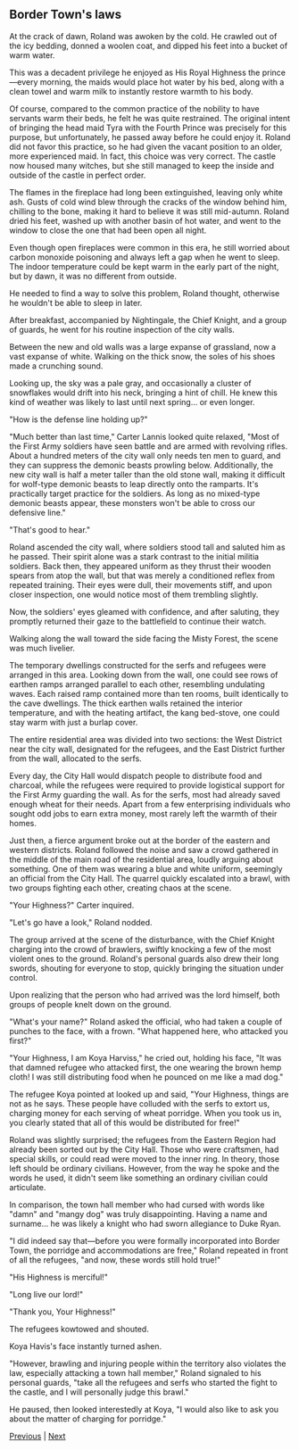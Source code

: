 ## Border Town's laws
At the crack of dawn, Roland was awoken by the cold. He crawled out of the icy bedding, donned a woolen coat, and dipped his feet into a bucket of warm water.

This was a decadent privilege he enjoyed as His Royal Highness the prince—every morning, the maids would place hot water by his bed, along with a clean towel and warm milk to instantly restore warmth to his body.

Of course, compared to the common practice of the nobility to have servants warm their beds, he felt he was quite restrained. The original intent of bringing the head maid Tyra with the Fourth Prince was precisely for this purpose, but unfortunately, he passed away before he could enjoy it. Roland did not favor this practice, so he had given the vacant position to an older, more experienced maid. In fact, this choice was very correct. The castle now housed many witches, but she still managed to keep the inside and outside of the castle in perfect order.

The flames in the fireplace had long been extinguished, leaving only white ash. Gusts of cold wind blew through the cracks of the window behind him, chilling to the bone, making it hard to believe it was still mid-autumn. Roland dried his feet, washed up with another basin of hot water, and went to the window to close the one that had been open all night.

Even though open fireplaces were common in this era, he still worried about carbon monoxide poisoning and always left a gap when he went to sleep. The indoor temperature could be kept warm in the early part of the night, but by dawn, it was no different from outside.

He needed to find a way to solve this problem, Roland thought, otherwise he wouldn't be able to sleep in later.

After breakfast, accompanied by Nightingale, the Chief Knight, and a group of guards, he went for his routine inspection of the city walls.

Between the new and old walls was a large expanse of grassland, now a vast expanse of white. Walking on the thick snow, the soles of his shoes made a crunching sound.

Looking up, the sky was a pale gray, and occasionally a cluster of snowflakes would drift into his neck, bringing a hint of chill. He knew this kind of weather was likely to last until next spring... or even longer.



"How is the defense line holding up?"

"Much better than last time," Carter Lannis looked quite relaxed, "Most of the First Army soldiers have seen battle and are armed with revolving rifles. About a hundred meters of the city wall only needs ten men to guard, and they can suppress the demonic beasts prowling below. Additionally, the new city wall is half a meter taller than the old stone wall, making it difficult for wolf-type demonic beasts to leap directly onto the ramparts. It's practically target practice for the soldiers. As long as no mixed-type demonic beasts appear, these monsters won't be able to cross our defensive line."

"That's good to hear."

Roland ascended the city wall, where soldiers stood tall and saluted him as he passed. Their spirit alone was a stark contrast to the initial militia soldiers. Back then, they appeared uniform as they thrust their wooden spears from atop the wall, but that was merely a conditioned reflex from repeated training. Their eyes were dull, their movements stiff, and upon closer inspection, one would notice most of them trembling slightly.

Now, the soldiers' eyes gleamed with confidence, and after saluting, they promptly returned their gaze to the battlefield to continue their watch.

Walking along the wall toward the side facing the Misty Forest, the scene was much livelier.

The temporary dwellings constructed for the serfs and refugees were arranged in this area. Looking down from the wall, one could see rows of earthen ramps arranged parallel to each other, resembling undulating waves. Each raised ramp contained more than ten rooms, built identically to the cave dwellings. The thick earthen walls retained the interior temperature, and with the heating artifact, the kang bed-stove, one could stay warm with just a burlap cover.

The entire residential area was divided into two sections: the West District near the city wall, designated for the refugees, and the East District further from the wall, allocated to the serfs.

Every day, the City Hall would dispatch people to distribute food and charcoal, while the refugees were required to provide logistical support for the First Army guarding the wall. As for the serfs, most had already saved enough wheat for their needs. Apart from a few enterprising individuals who sought odd jobs to earn extra money, most rarely left the warmth of their homes.



Just then, a fierce argument broke out at the border of the eastern and western districts. Roland followed the noise and saw a crowd gathered in the middle of the main road of the residential area, loudly arguing about something. One of them was wearing a blue and white uniform, seemingly an official from the City Hall. The quarrel quickly escalated into a brawl, with two groups fighting each other, creating chaos at the scene.



"Your Highness?" Carter inquired.



"Let's go have a look," Roland nodded.



The group arrived at the scene of the disturbance, with the Chief Knight charging into the crowd of brawlers, swiftly knocking a few of the most violent ones to the ground. Roland's personal guards also drew their long swords, shouting for everyone to stop, quickly bringing the situation under control.



Upon realizing that the person who had arrived was the lord himself, both groups of people knelt down on the ground.



"What's your name?" Roland asked the official, who had taken a couple of punches to the face, with a frown. "What happened here, who attacked you first?"



"Your Highness, I am Koya Harviss," he cried out, holding his face, "It was that damned refugee who attacked first, the one wearing the brown hemp cloth! I was still distributing food when he pounced on me like a mad dog."



The refugee Koya pointed at looked up and said, "Your Highness, things are not as he says. These people have colluded with the serfs to extort us, charging money for each serving of wheat porridge. When you took us in, you clearly stated that all of this would be distributed for free!"



Roland was slightly surprised; the refugees from the Eastern Region had already been sorted out by the City Hall. Those who were craftsmen, had special skills, or could read were moved to the inner ring. In theory, those left should be ordinary civilians. However, from the way he spoke and the words he used, it didn't seem like something an ordinary civilian could articulate.



In comparison, the town hall member who had cursed with words like "damn" and "mangy dog" was truly disappointing. Having a name and surname... he was likely a knight who had sworn allegiance to Duke Ryan.

"I did indeed say that—before you were formally incorporated into Border Town, the porridge and accommodations are free," Roland repeated in front of all the refugees, "and now, these words still hold true!"

"His Highness is merciful!"

"Long live our lord!"

"Thank you, Your Highness!"

The refugees kowtowed and shouted.

Koya Havis's face instantly turned ashen.

"However, brawling and injuring people within the territory also violates the law, especially attacking a town hall member," Roland signaled to his personal guards, "take all the refugees and serfs who started the fight to the castle, and I will personally judge this brawl."

He paused, then looked interestedly at Koya, "I would also like to ask you about the matter of charging for porridge."





[Previous](CH0320.md) | [Next](CH0322.md)
